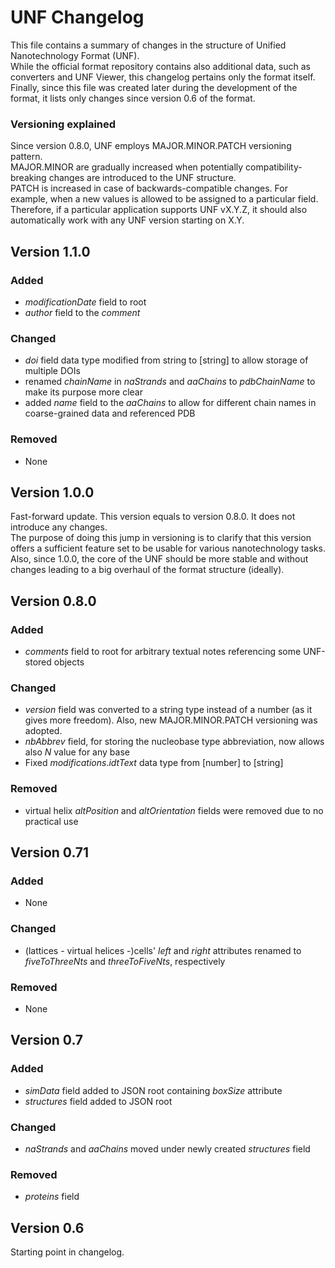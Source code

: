 # UNF Changelog
This file contains a summary of changes in the structure of Unified Nanotechnology Format (UNF).  
While the official format repository contains also additional data, such as converters and UNF Viewer, this changelog pertains only the format itself.  
Finally, since this file was created later during the development of the format, it lists only changes since version 0.6 of the format. 

### Versioning explained
Since version 0.8.0, UNF employs MAJOR.MINOR.PATCH versioning pattern.  
MAJOR.MINOR are gradually increased when potentially compatibility-breaking changes are introduced to the UNF structure.  
PATCH is increased in case of backwards-compatible changes. For example, when a new values is allowed to be assigned to a particular field.  
Therefore, if a particular application supports UNF vX.Y.Z, it should also automatically work with any UNF version starting on X.Y. 

## Version 1.1.0
### Added
- *modificationDate* field to root
- *author* field to the *comment*

### Changed
- *doi* field data type modified from string to [string] to allow storage of multiple DOIs
- renamed *chainName* in *naStrands* and *aaChains* to *pdbChainName* to make its purpose more clear
- added *name* field to the *aaChains* to allow for different chain names in coarse-grained data and referenced PDB

### Removed
- None

## Version 1.0.0
Fast-forward update. This version equals to version 0.8.0. It does not introduce any changes.  
The purpose of doing this jump in versioning is to clarify that this version offers a sufficient feature set to be usable for various nanotechnology tasks.  
Also, since 1.0.0, the core of the UNF should be more stable and without changes leading to a big overhaul of the format structure (ideally).

## Version 0.8.0
### Added
- *comments* field to root for arbitrary textual notes referencing some UNF-stored objects

### Changed
- *version* field was converted to a string type instead of a number (as it gives more freedom). Also, new MAJOR.MINOR.PATCH versioning was adopted.
- *nbAbbrev* field, for storing the nucleobase type abbreviation, now allows also *N* value for any base
- Fixed *modifications*.*idtText* data type from [number] to [string]

### Removed
- virtual helix *altPosition* and *altOrientation* fields were removed due to no practical use

## Version 0.71
### Added
- None

### Changed
- (lattices - virtual helices -)cells' *left* and *right* attributes renamed to *fiveToThreeNts* and *threeToFiveNts*, respectively

### Removed
- None

## Version 0.7
### Added
- *simData* field added to JSON root containing *boxSize* attribute
- *structures* field added to JSON root

### Changed
- *naStrands* and *aaChains* moved under newly created *structures* field

### Removed
- *proteins* field 

## Version 0.6
Starting point in changelog.
